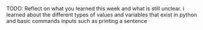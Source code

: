 TODO: Reflect on what you learned this week and what is still unclear.
i learned about the different types of values and variables that exist in python and basic commands inputs such as printing a sentence
